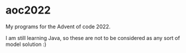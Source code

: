 # aoc2022
My programs for the Advent of code 2022.

I am still learning Java, so these are not to be considered as any sort of model solution :)
